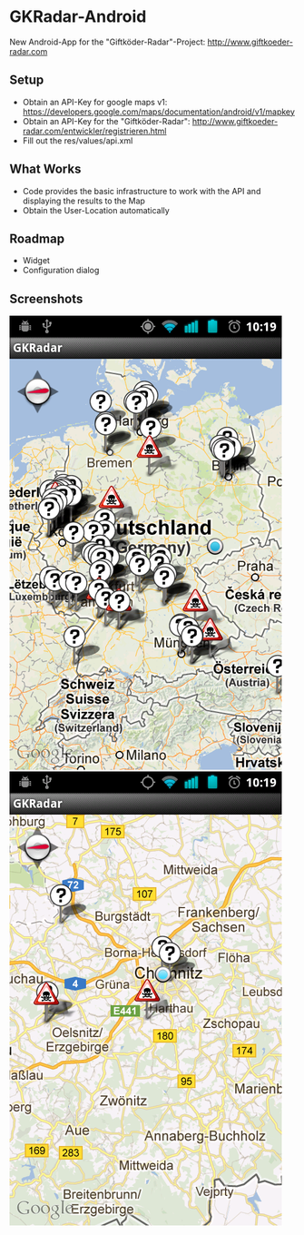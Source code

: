 GKRadar-Android
===============

New Android-App for the "Giftköder-Radar"-Project: http://www.giftkoeder-radar.com

Setup
-----
- Obtain an API-Key for google maps v1: https://developers.google.com/maps/documentation/android/v1/mapkey
- Obtain an API-Key for the "Giftköder-Radar": http://www.giftkoeder-radar.com/entwickler/registrieren.html
- Fill out the res/values/api.xml

What Works
----------
- Code provides the basic infrastructure to work with the API and displaying 
  the results to the Map
- Obtain the User-Location automatically

Roadmap
-------
- Widget
- Configuration dialog

Screenshots
-----------
<img src="/doc/screenshot/screenshot1.png">
<img src="/doc/screenshot/screenshot2.png">
